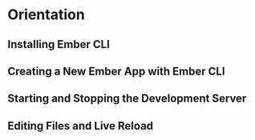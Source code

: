 # Orientation

## Installing Ember CLI

## Creating a New Ember App with Ember CLI

## Starting and Stopping the Development Server

## Editing Files and Live Reload